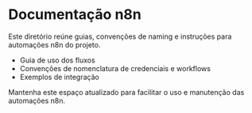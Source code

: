 # Documentação n8n

Este diretório reúne guias, convenções de naming e instruções para automações n8n do projeto.

- Guia de uso dos fluxos
- Convenções de nomenclatura de credenciais e workflows
- Exemplos de integração

Mantenha este espaço atualizado para facilitar o uso e manutenção das automações n8n.
